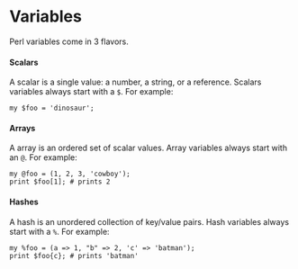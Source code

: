 # Variables

Perl variables come in 3 flavors.

#### Scalars
A scalar is a single value: a number, a string, or a reference.  Scalars
variables always start with a <code>$</code>.  For example:

    my $foo = 'dinosaur';

#### Arrays
A array is an ordered set of scalar values.  Array variables always start with an
<code>@</code>.  For example:

    my @foo = (1, 2, 3, 'cowboy');
    print $foo[1]; # prints 2

#### Hashes
A hash is an unordered collection of key/value pairs.  Hash variables always
start with a <code>%</code>.  For example:

    my %foo = (a => 1, "b" => 2, 'c' => 'batman');
    print $foo{c}; # prints 'batman'
